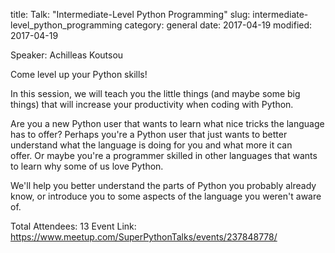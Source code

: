 title: Talk: "Intermediate-Level Python Programming"
slug: intermediate-level_python_programming
category: general
date: 2017-04-19
modified: 2017-04-19

Speaker: Achilleas Koutsou

Come level up your Python skills!

In this session, we will teach you the little things (and maybe some big things) that will increase your productivity when coding with Python.

Are you a new Python user that wants to learn what nice tricks the language has to offer? Perhaps you're a Python user that just wants to better understand what the language is doing for you and what more it can offer. Or maybe you're a programmer skilled in other languages that wants to learn why some of us love Python.

We'll help you better understand the parts of Python you probably already know, or introduce you to some aspects of the language you weren't aware of.

Total Attendees: 13
Event Link: https://www.meetup.com/SuperPythonTalks/events/237848778/

